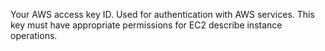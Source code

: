Your AWS access key ID. Used for authentication with AWS services. This key must have appropriate permissions for EC2 describe instance operations.